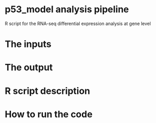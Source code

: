 # p53_model analysis pipeline
R script for the RNA-seq differential expression analysis at gene level





The inputs
=======



The output
=========


R script description
========







How to run the code
=======
